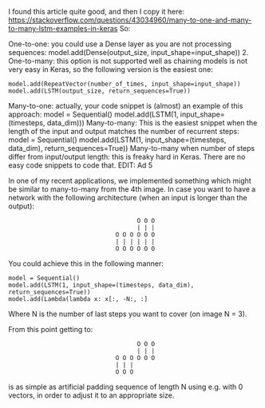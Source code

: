 I found this article quite good, and then I copy it here: https://stackoverflow.com/questions/43034960/many-to-one-and-many-to-many-lstm-examples-in-keras
So:

One-to-one: you could use a Dense layer as you are not processing sequences:
    model.add(Dense(output_size, input_shape=input_shape))
2. One-to-many: this option is not supported well as chaining models is not very easy in Keras, so the following version is the easiest one:

    model.add(RepeatVector(number_of_times, input_shape=input_shape))
    model.add(LSTM(output_size, return_sequences=True))
Many-to-one: actually, your code snippet is (almost) an example of this approach:
    model = Sequential()
    model.add(LSTM(1, input_shape=(timesteps, data_dim)))
Many-to-many: This is the easiest snippet when the length of the input and output matches the number of recurrent steps:
    model = Sequential()
    model.add(LSTM(1, input_shape=(timesteps, data_dim), return_sequences=True))
Many-to-many when number of steps differ from input/output length: this is freaky hard in Keras. There are no easy code snippets to code that.
EDIT: Ad 5

In one of my recent applications, we implemented something which might be similar to many-to-many from the 4th image. In case you want to have a network with the following architecture (when an input is longer than the output):

                                        O O O
                                        | | |
                                  O O O O O O
                                  | | | | | | 
                                  O O O O O O
You could achieve this in the following manner:

    model = Sequential()
    model.add(LSTM(1, input_shape=(timesteps, data_dim), return_sequences=True))
    model.add(Lambda(lambda x: x[:, -N:, :]
Where N is the number of last steps you want to cover (on image N = 3).

From this point getting to:

                                        O O O
                                        | | |
                                  O O O O O O
                                  | | | 
                                  O O O 
is as simple as artificial padding sequence of length N using e.g. with 0 vectors, in order to adjust it to an appropriate size.
